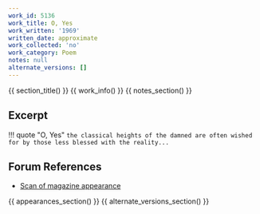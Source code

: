 ```yaml
---
work_id: 5136
work_title: O, Yes
work_written: '1969'
written_date: approximate
work_collected: 'no'
work_category: Poem
notes: null
alternate_versions: []
---
```


{{ section_title() }}
{{ work_info() }}
{{ notes_section() }}
## Excerpt
!!! quote "O, Yes"
    ```
    the classical heights of the damned are
    often wished for
    by those less
    blessed with the reality...
    ```

## Forum References
- [Scan of magazine appearance](https://bukowskiforum.com/threads/stooge-no-3-1969.11758/)

{{ appearances_section() }}
{{ alternate_versions_section() }}